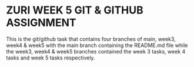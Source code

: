 # ZURI WEEK 5 GIT & GITHUB ASSIGNMENT

This is the git/github task that contains four branches of main, week3, week4 & week5 with the main branch containing the README.md file while the week3, week4 & week5 branches contained the week 3 tasks, week 4 tasks and week 5 tasks respectively.
